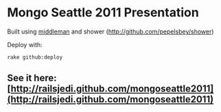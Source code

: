 # Mongo Seattle 2011 Presentation

Built using [middleman](middlemanapp.com) and shower (http://github.com/pepelsbey/shower)

Deploy with:

    rake github:deploy
    

## See it here: [http://railsjedi.github.com/mongoseattle2011](http://railsjedi.github.com/mongoseattle2011)
